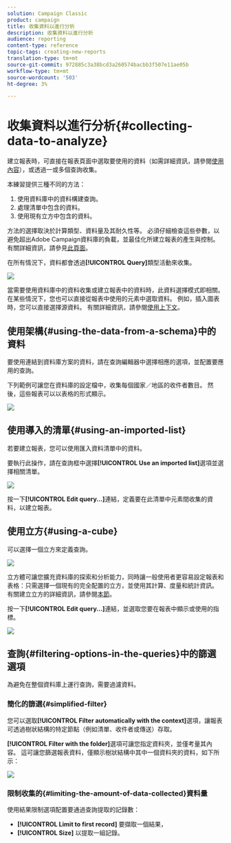 ```yaml
---
solution: Campaign Classic
product: campaign
title: 收集資料以進行分析
description: 收集資料以進行分析
audience: reporting
content-type: reference
topic-tags: creating-new-reports
translation-type: tm+mt
source-git-commit: 972885c3a38bcd3a260574bacbb3f507e11ae05b
workflow-type: tm+mt
source-wordcount: '503'
ht-degree: 3%

---
```



# 收集資料以進行分析{#collecting-data-to-analyze}

建立報表時，可直接在報表頁面中選取要使用的資料（如需詳細資訊，請參閱[使用內容](../../reporting/using/using-the-context.md)），或透過一或多個查詢收集。

本練習提供三種不同的方法：

1. 使用資料庫中的資料構建查詢。
1. 處理清單中包含的資料。
1. 使用現有立方中包含的資料。

方法的選擇取決於計算類型、資料量及其耐久性等。 必須仔細檢查這些參數，以避免超出Adobe Campaign資料庫的負載，並最佳化所建立報表的產生與控制。 有關詳細資訊，請參見[此頁面](../../reporting/using/best-practices.md#optimizing-report-creation)。

在所有情況下，資料都會透過&#x200B;**[!UICONTROL Query]**&#x200B;類型活動來收集。

![](assets/reporting_query_edit.png)

當需要使用資料庫中的資料收集或建立報表中的資料時，此資料選擇模式即相關。 在某些情況下，您也可以直接從報表中使用的元素中選取資料。 例如，插入圖表時，您可以直接選擇源資料。 有關詳細資訊，請參閱[使用上下文](../../reporting/using/using-the-context.md)。

## 使用架構{#using-the-data-from-a-schema}中的資料

要使用連結到資料庫方案的資料，請在查詢編輯器中選擇相應的選項，並配置要應用的查詢。

下列範例可讓您在資料庫的設定檔中，收集每個國家／地區的收件者數目。 然後，這些報表可以以表格的形式顯示。

![](assets/reporting_query_from_schema.png)

## 使用導入的清單{#using-an-imported-list}

若要建立報表，您可以使用匯入資料清單中的資料。

要執行此操作，請在查詢框中選擇&#x200B;**[!UICONTROL Use an imported list]**&#x200B;選項並選擇相關清單。

![](assets/reporting_query_from_list.png)

按一下&#x200B;**[!UICONTROL Edit query...]**&#x200B;連結，定義要在此清單中元素間收集的資料，以建立報表。

## 使用立方{#using-a-cube}

可以選擇一個立方來定義查詢。

![](assets/reporting_query_from_cube.png)

立方體可讓您擴充資料庫的探索和分析能力，同時讓一般使用者更容易設定報表和表格：只需選擇一個現有的完全配置的立方，並使用其計算、度量和統計資訊。 有關建立立方的詳細資訊，請參閱[本節](../../reporting/using/about-cubes.md)。

按一下&#x200B;**[!UICONTROL Edit query...]**&#x200B;連結，並選取您要在報表中顯示或使用的指標。

![](assets/reporting_query_from_cube_edit_query.png)

## 查詢{#filtering-options-in-the-queries}中的篩選選項

為避免在整個資料庫上運行查詢，需要過濾資料。

### 簡化的篩選{#simplified-filter}

您可以選取&#x200B;**[!UICONTROL Filter automatically with the context]**&#x200B;選項，讓報表可透過樹狀結構的特定節點（例如清單、收件者或傳送）存取。

**[!UICONTROL Filter with the folder]**&#x200B;選項可讓您指定資料夾，並僅考量其內容。 這可讓您篩選報表資料，僅顯示樹狀結構中其中一個資料夾的資料，如下所示：

![](assets/reporting_control_folder.png)

### 限制收集的{#limiting-the-amount-of-data-collected}資料量

使用結果限制選項配置要通過查詢提取的記錄數：

* **[!UICONTROL Limit to first record]** 要擷取一個結果，
* **[!UICONTROL Size]** 以提取一組記錄。

